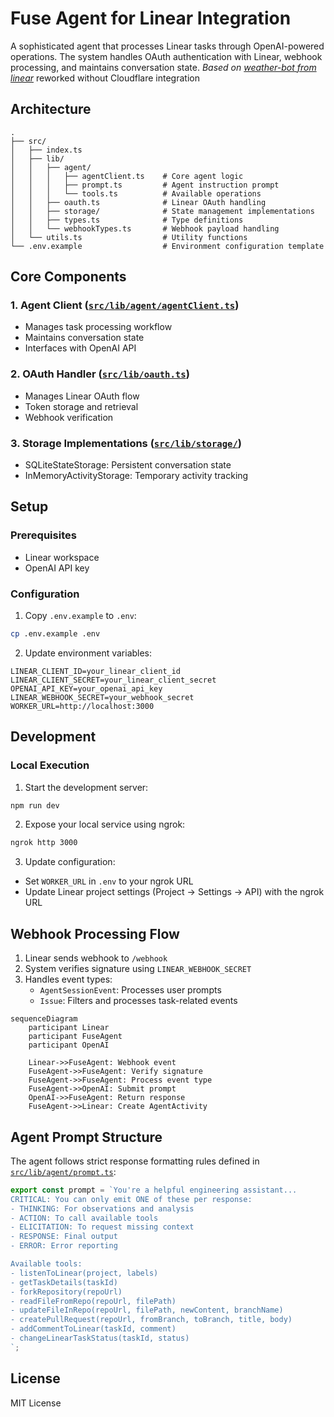 # Fuse Agent for Linear Integration

A sophisticated agent that processes Linear tasks through OpenAI-powered operations. The system handles OAuth authentication with Linear, webhook processing, and maintains conversation state. *Based on [weather-bot from linear](https://github.com/linear/weather-bot)* reworked without Cloudflare integration

## Architecture

```
.
├── src/
│   ├── index.ts                  
│   ├── lib/
│   │   ├── agent/
│   │   │   ├── agentClient.ts    # Core agent logic
│   │   │   ├── prompt.ts         # Agent instruction prompt
│   │   │   └── tools.ts          # Available operations
│   │   ├── oauth.ts              # Linear OAuth handling
│   │   ├── storage/              # State management implementations
│   │   ├── types.ts              # Type definitions
│   │   └── webhookTypes.ts       # Webhook payload handling
│   └── utils.ts                  # Utility functions
└── .env.example                  # Environment configuration template
```

## Core Components

### 1. Agent Client ([`src/lib/agent/agentClient.ts`](src/lib/agent/agentClient.ts))
- Manages task processing workflow
- Maintains conversation state
- Interfaces with OpenAI API

### 2. OAuth Handler ([`src/lib/oauth.ts`](src/lib/oauth.ts))
- Manages Linear OAuth flow
- Token storage and retrieval
- Webhook verification

### 3. Storage Implementations ([`src/lib/storage/`](src/lib/storage/))
- SQLiteStateStorage: Persistent conversation state
- InMemoryActivityStorage: Temporary activity tracking

## Setup

### Prerequisites
- Linear workspace
- OpenAI API key

### Configuration
1. Copy `.env.example` to `.env`:
```bash
cp .env.example .env
```

2. Update environment variables:
```env
LINEAR_CLIENT_ID=your_linear_client_id
LINEAR_CLIENT_SECRET=your_linear_client_secret
OPENAI_API_KEY=your_openai_api_key
LINEAR_WEBHOOK_SECRET=your_webhook_secret
WORKER_URL=http://localhost:3000
```

## Development

### Local Execution
1. Start the development server:
```bash
npm run dev
```

2. Expose your local service using ngrok:
```bash
ngrok http 3000
```

3. Update configuration:
- Set `WORKER_URL` in `.env` to your ngrok URL
- Update Linear project settings (Project → Settings → API) with the ngrok URL

## Webhook Processing Flow
1. Linear sends webhook to `/webhook`
2. System verifies signature using `LINEAR_WEBHOOK_SECRET`
3. Handles event types:
   - `AgentSessionEvent`: Processes user prompts
   - `Issue`: Filters and processes task-related events

```mermaid
sequenceDiagram
    participant Linear
    participant FuseAgent
    participant OpenAI
    
    Linear->>FuseAgent: Webhook event
    FuseAgent->>FuseAgent: Verify signature
    FuseAgent->>FuseAgent: Process event type
    FuseAgent->>OpenAI: Submit prompt
    OpenAI->>FuseAgent: Return response
    FuseAgent->>Linear: Create AgentActivity
```

## Agent Prompt Structure
The agent follows strict response formatting rules defined in [`src/lib/agent/prompt.ts`](src/lib/agent/prompt.ts):

```ts
export const prompt = `You're a helpful engineering assistant...
CRITICAL: You can only emit ONE of these per response:
- THINKING: For observations and analysis
- ACTION: To call available tools
- ELICITATION: To request missing context
- RESPONSE: Final output
- ERROR: Error reporting

Available tools:
- listenToLinear(project, labels)
- getTaskDetails(taskId)
- forkRepository(repoUrl)
- readFileFromRepo(repoUrl, filePath)
- updateFileInRepo(repoUrl, filePath, newContent, branchName)
- createPullRequest(repoUrl, fromBranch, toBranch, title, body)
- addCommentToLinear(taskId, comment)
- changeLinearTaskStatus(taskId, status)
`;
```

## License
MIT License
